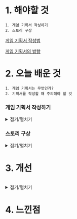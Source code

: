 # 1. 해야할 것
```
1. 게임 기획서 작성하기
2. 스토리 구상
```
[게임 기획서 작성법](https://dadidadi.tistory.com/3)

[게임 기획서의 방향](https://www.slideshare.net/iyooha/20101002-53482961)

# 2. 오늘 배운 것
```
1. 게임 기획서는 무엇인가?
2. 기획서를 작성할 때 주의해야 할 것
```
### 게임 기획서 작성하기
<details>
<summary>접기/펼치기</summary>


</details>

### 스토리 구상
<details>
<summary>접기/펼치기</summary>

```
1. 주인공 스토리
2. 게임 스토리
```
[한니발 렉터](https://namu.wiki/w/%ED%95%9C%EB%8B%88%EB%B0%9C%20%EB%A0%89%ED%84%B0)

[예술 분과로서의 살인](http://www.workroompress.kr/books/on-murder-considered-as-one-of-the-fine-arts)

[리그오브레전드: 카다 진 이야기](https://namu.wiki/w/%EC%A7%84(%EB%A6%AC%EA%B7%B8%20%EC%98%A4%EB%B8%8C%20%EB%A0%88%EC%A0%84%EB%93%9C)/%EB%B0%B0%EA%B2%BD)

</details>



# 3. 개선
```

```
<details>
<summary>접기/펼치기</summary>


</details>



# 4. 느낀점
```

```


